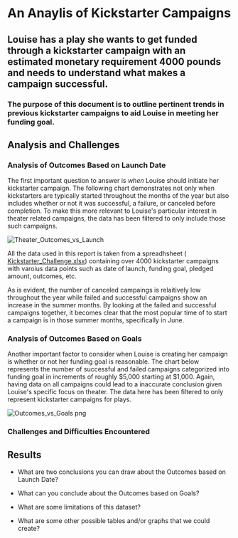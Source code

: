 # An Anaylis of Kickstarter Campaigns
## Louise has a play she wants to get funded through a kickstarter campaign with an estimated monetary requirement 4000 pounds and needs to understand what makes a campaign successful. 

### The purpose of this document is to outline pertinent trends in previous kickstarter campaigns to aid Louise in meeting her funding goal. 

## Analysis and Challenges

### Analysis of Outcomes Based on Launch Date
The first important question to answer is *when* Louise should initiate her kickstarter campaign. The following chart demonstrates not only when kickstarters are typically started throughout the months of the year but also includes whether or not it was successful, a failure, or canceled before completion. To make this more relevant to Louise's particular interest in theater related campaigns, the data has been filtered to only include those such campaigns. 

![Theater_Outcomes_vs_Launch](https://user-images.githubusercontent.com/95305584/147966870-fd9f8f7a-681a-4067-adf9-24ef5d03eb2f.png)

All the data used in this report is taken from a spreadhsheet (
[Kickstarter_Challenge.xlsx](https://github.com/noahshlesinger/kickstarter-analysis/files/7803645/Kickstarter_Challenge.xlsx))  containing over 4000 kickstarter campaigns with varoius data points such as date of launch, funding goal, pledged amount, outcomes, etc. 

As is evident, the number of canceled campaings is relaitively low throughout the year while failed and successful campaigns show an increase in the summer months. By looking at the failed and successful campaigns together, it becomes clear that the most popular time of to start a campaign is in those summer months, specifically in June. 
### Analysis of Outcomes Based on Goals
Another important factor to consider when Louise is creating her campaign is whether or not her funding goal is reasonable. The chart below represents the number of successful and failed campaigns categorized into funding goal in increments of roughly $5,000 starting at $1,000. Again, having data on all campaigns could lead to a inaccurate conclusion given Louise's specific focus on theater. The data here has been filtered to only represent kickstarter campaigns for plays. 

![Outcomes_vs_Goals png](https://user-images.githubusercontent.com/95305584/147966731-bb817eed-c4ff-437c-a9dc-366f1d304241.png)

### Challenges and Difficulties Encountered



## Results

- What are two conclusions you can draw about the Outcomes based on Launch Date?

- What can you conclude about the Outcomes based on Goals?

- What are some limitations of this dataset?

- What are some other possible tables and/or graphs that we could create?
